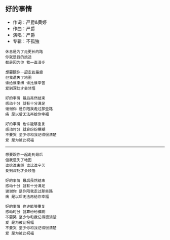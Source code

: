 ## 好的事情

* 作词：严爵&黄婷
* 作曲：严爵
* 演唱：严爵
* 专辑：不孤独

```
休息是为了走更长的路
你就是我的旅途
都是因为你 我一直漫步

想要跟你一起走到最后
但我遗失了地图
谁给谁束缚 谁比谁辛苦
爱到深处才会领悟

好的事情 最后虽然结束
感动十分 就有十分满足
谢谢你 是你陪我走过那些路
痛 是以后无法再给你幸福

好的事情 也许能够重复
感动时分 就算纷纷模糊
不要哭 至少你和我记得很清楚
爱 是为彼此祝福
```

---

```
想要跟你一起走到最后
但我遗失了地图
谁给谁束缚 谁比谁辛苦
爱到深处才会领悟

好的事情 最后虽然结束
感动十分 就有十分满足
谢谢你 是你陪我走过那些路
痛 是以后无法再给你幸福

好的事情 也许能够重复
感动时分 就算纷纷模糊
不要哭 至少你和我记得很清楚
爱 是为彼此祝福
不要哭 至少你和我记得很清楚
爱 是为彼此祝福
```
